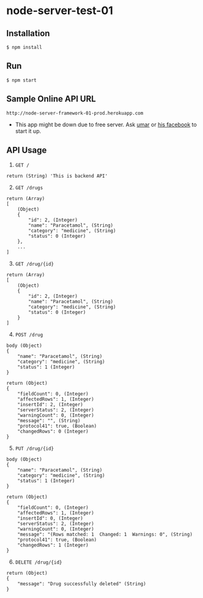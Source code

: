 # node-server-test-01

## Installation

`$ npm install`

## Run

`$ npm start`

## Sample Online API URL
`http://node-server-framework-01-prod.herokuapp.com`
* This app might be down due to free server. Ask <a href='https://wa.me/60199737579'>umar</a> or <a href='https://www.facebook.com/kidzeclipes'>his facebook</a> to start it up.

## API Usage

1. `GET /`
```
return (String) 'This is backend API'
```

2. `GET /drugs`
```
return (Array)
[
    (Object)
    {
        "id": 2, (Integer)
        "name": "Paracetamol", (String)
        "category": "medicine", (String)
        "status": 0 (Integer)
    },
    ...
]
```

3. `GET /drug/{id}`
```
return (Array)
[
    (Object)
    {
        "id": 2, (Integer)
        "name": "Paracetamol", (String)
        "category": "medicine", (String)
        "status": 0 (Integer)
    }
]
```

4. `POST /drug`
```
body (Object)
{
	"name": "Paracetamol", (String)
	"category": "medicine", (String)
	"status": 1 (Integer)
}
```
```
return (Object)
{
    "fieldCount": 0, (Integer)
    "affectedRows": 1, (Integer)
    "insertId": 2, (Integer)
    "serverStatus": 2, (Integer)
    "warningCount": 0, (Integer)
    "message": "", (String)
    "protocol41": true, (Boolean)
    "changedRows": 0 (Integer)
}
```

5. `PUT /drug/{id}`
```
body (Object)
{
	"name": "Paracetamol", (String)
	"category": "medicine", (String)
	"status": 1 (Integer)
}
```
```
return (Object)
{
    "fieldCount": 0, (Integer)
    "affectedRows": 1, (Integer)
    "insertId": 0, (Integer)
    "serverStatus": 2, (Integer)
    "warningCount": 0, (Integer)
    "message": "(Rows matched: 1  Changed: 1  Warnings: 0", (String)
    "protocol41": true, (Boolean)
    "changedRows": 1 (Integer)
}
```

6. `DELETE /drug/{id}`
```
return (Object)
{
    "message": "Drug successfully deleted" (String)
}
```
